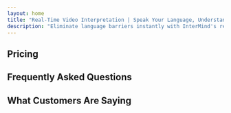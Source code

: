 ```yaml
---
layout: home
title: "Real-Time Video Interpretation | Speak Your Language, Understand All"
description: "Eliminate language barriers instantly with InterMind's real-time video interpretation. Join meetings in your native language while everyone understands perfectly. Why learn a new language when technology can bridge the gap?"
---
```


<!-- text="Focus on growth — let InterMind handle the languages." -->
<!-- text="Classrooms take years; InterMind delivers real-time understanding today, in every language."> -->
<!-- text="Understand instantly — without learning foreign languages" -->
<!-- title="Live **Interpretation** Video Meetings" -->

<HeroSection
title="**Multilingual** Video Meetings with **Voice** Interpretation"
text="For companies where **language barriers** mean lost deals, delays, and costly mistakes.">

<AuthButton text="Sign up for free" buttonClass="brand"/>
<!-- <ContactFormModalNav buttonText="Request a Demo"/>
<NavButton to="#pricing" buttonClass="alt" buttonLabel="Pricing" /> -->
</HeroSection>

<span id="1"></span>
<FeatureBlock :card="{
  title: 'Speak Instantly in Over 100 Languages',
  details: 'InterMind enables every participant to speak their native language — naturally, in [real time](/guide/how-it-works), and without subtitles or lag.',
    items: [
      '✧ Speak freely — be understood instantly.',
      '✧ AI-powered interpretation captures tone, intent, and industry-specific terminology.',
      '⚡︎ Two-way, continuous, **voice-to-voice interpretation** with zero manual setup.',
    ],
  link: './guide/what-is-intermind',
  src: {
    light: '/1.png',
    dark: '/1.png',
  },
  inversion: false
}" />

<span id="2"></span>
<FeatureBlock :card="{
    title: 'Built for Serious Meetings — Not Just Talking',
    details: 'InterMind is a professional-grade video meeting platform, not a lightweight add-on or plugin.',
    items: [
      '✧ 1080p resolution, smart noise suppression, and focused voice pickup.',
      '✧ Scheduling, moderation, demos, recording, and full calendar integration — all built in, ready to go. Meetings can run up to 24 hours.',
      '⚡︎ Live transcripts, participant chat, and an AI assistant that keeps meetings productive.'
    ],
    link: '/guide/how-it-works',
    src: {
      light: '/3l.png',
      dark: '/3d.png',
    },
    inversion: true
  }" />

<span id="3"></span>
<FeatureBlock :card="{
  title: 'The **Mind Within** Your Meetings',
  details: 'InterMind turns every multilingual call into clear, searchable knowledge.',
  items: [
    '⚡︎ Instantly search any content across past and current meetings. Ask questions naturally, get precise answers without reviewing recordings.',
    '✧ Never miss action items from any meeting. Our AI extracts tasks, owners and deadlines automatically from conversations.',
    '✧ AI meeting summaries deliver key points instantly in any language, keeping everyone aligned without manual note-taking.',
  ],
  link: '/guide/how-it-works#🧩-deep-memory-deep-understanding',
  src: {
    light: '/2l.png',
    dark: '/2d.png',
  },
  inversion: false
}" />

<span id="4"></span>
<FeatureBlock
  :card="{
    title: 'Secure & Confidential by Design',
    details:
      'InterMind is built for conversations where trust matters. While we rely on best-in-class third-party infrastructure, [confidentiality is always in your hands](/guide/privacy-architecture).',
    items: [
      '⚡︎ Region-based privacy — choose where your data is processed. We route all interpretation, storage, and analytics through infrastructure aligned with your compliance zone (e.g. EU, US, Asia).',
      '✧ Private by default — InterMind itself **never** stores or uses your content for training, profiling, or third-party access.',
      '✧ Compliant by architecture — GDPR, CCPA, and UAE PDPL-ready, with full support for export and deletion rights.'
    ],
    link: '/guide/privacy-architecture',
    src: {
      light: '/4.png',
      dark: '/4.png',
    },
    inversion: true
  }"
/>

## Pricing

<PricingPlans :plans="[
  {
    title: '**Basic** &nbsp 1 user',
    price: '**Free**',
    details: '25 free meetings',
    items: [
      '100 participant video meetings + 30 GB pooled storage per user [💬](#2)',
      'Voice-to-voice interpretation [💬](#1)',
      'AI assistant [💬](#3)',
    ],
  },
  {
    title: '**Pro** &nbsp 1-99 users',
    price: '**$13** /month/user, billed annually',
    details: 'or $15.99 billed monthly',
    items: [
      '150 participant video meetings + 2 TB pooled storage per user [💬](#2)',
      'Voice-to-voice interpretation [💬](#1)',
      'AI assistant [💬](#3)',
    ],
  },
  {
    title: '**Business** &nbsp 1-250 users',
    price: '**$18** /month/user, billed annually',
    details: 'or $21.99 billed monthly',
    items: [
      '500 participant video meetings + 5 TB pooled storage per user [💬](#2)',
      'Voice-to-voice interpretation [💬](#1)',
      'AI assistant [💬](#3)',
      'Region-based privacy [💬](#4)',
    ],
  }
]">
<AuthButton text="Sign up for free" buttonClass="alt"/>
<AuthButton text="Buy now" buttonClass="brand"/>
<ContactFormModalNav buttonText="Contact sales" buttonClass="alt"/>
</PricingPlans>

## Frequently Asked Questions

<AccordionGroup :items="[
  {
    q: 'What is a Licensed user and what is a Participant?',
    a: 'A licensed user has either a free or paid meeting license and can schedule meetings with participants based on the capacity their plan allows. A Participant is an invitee in a meeting scheduled by someone with a meeting license. A Participant does not require an account or license to join a meeting and can join for free. Participants can join a meeting from desktop, mobile and tablet devices.'
  },
  {
    {
      q: 'How many participants can join the meeting?',
      a: 'The number of participants depends on your plan: Basic allows up to 100 participants, Pro supports up to 150 participants, and Business accommodates up to 500 participants per meeting.'
    },
  },
  {
    q: 'How many people can use one InterMind license?',
    a: 'A licensed user can host an unlimited number of meetings. However, if multiple users need to schedule separate meetings at the same time, you will need additional meeting licenses per user.'
  },
  {
    {
      q: 'Does voice interpretation work on all plans?',
      a: 'Yes, real-time voice-to-voice interpretation works on all plans, including the Free Basic plan. However, the Basic plan is limited to 25 meetings total. Pro and Business plans allow unlimited meetings with increased participant limits and additional features.'
    }
  }
]" />

## What Customers Are Saying

<AutoScrollTestimonials testimonialsUrl="/testimonials.json"/>
